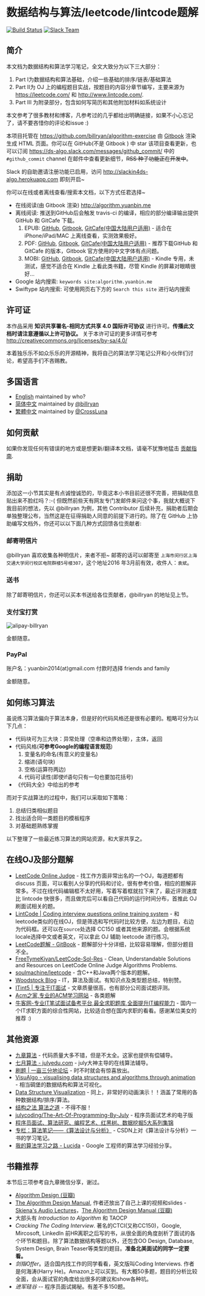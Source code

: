 # 数据结构与算法/leetcode/lintcode题解

[![Build Status](https://travis-ci.org/billryan/algorithm-exercise.svg?branch=master)](https://travis-ci.org/billryan/algorithm-exercise) [![Slack Team](https://img.shields.io/badge/Slack-ds--algo-blue.svg)](http://slackin4ds-algo.herokuapp.com)


## 简介

本文档为数据结构和算法学习笔记，全文大致分为以下三大部分：

1. Part I为数据结构和算法基础，介绍一些基础的排序/链表/基础算法
2. Part II为 OJ 上的编程题目实战，按题目的内容分章节编写，主要来源为 <https://leetcode.com/> 和 <http://www.lintcode.com/>.
3. Part III 为附录部分，包含如何写简历和其他附加材料如系统设计

本文参考了很多教材和博客，凡参考过的几乎都给出明确链接，如果不小心忘记了，请不要吝惜你的评论和issue :)

本项目托管在 <https://github.com/billryan/algorithm-exercise> 由 [Gitbook](https://www.gitbook.com/book/yuanbin/algorithm/details) 渲染生成 HTML 页面。你可以在 GitHub(不是 Gitbook ) 中 star 该项目查看更新，也可以订阅 <https://ds-algo.slack.com/messages/github_commit/> 中的 `#github_commit` channel 在邮件中查看更新细节，~~RSS 种子功能正在开发中~~。

Slack 的自助邀请注册功能已启用，访问 <http://slackin4ds-algo.herokuapp.com> 即刻开启~


你可以在线或者离线查看/搜索本文档，以下方式任君选择~

- 在线阅读(由 Gitbook 渲染) <http://algorithm.yuanbin.me>
- 离线阅读: 推送到GitHub后会触发 travis-ci 的编译，相应的部分编译输出提供 GitHub 和 GitCafe 下载。
    1. EPUB: [GitHub](https://raw.githubusercontent.com/billryan/algorithm-exercise/deploy/epub/algorithm-ebook_zh-cn.epub), [Gitbook](https://www.gitbook.com/download/epub/book/yuanbin/algorithm?lang=zh-cn), [GitCafe(中国大陆用户适用)](https://gitcafe.com/billryan/algorithm-exercise/raw/deploy/epub/algorithm-ebook_zh-cn.epub) - 适合在 iPhone/iPad/MAC 上离线查看，实测效果极好。
    2. PDF: [GitHub](https://raw.githubusercontent.com/billryan/algorithm-exercise/deploy/pdf/algorithm-ebook_zh-cn.pdf), [Gitbook](https://www.gitbook.com/download/pdf/book/yuanbin/algorithm?lang=zh-cn), [GitCafe(中国大陆用户适用)](https://gitcafe.com/billryan/algorithm-exercise/raw/deploy/pdf/algorithm-ebook_zh-cn.pdf) - 推荐下载GitHub 和 GitCafe 的版本，Gitbook 官方使用的中文字体有点问题。
    3. MOBI: [GitHub](https://raw.githubusercontent.com/billryan/algorithm-exercise/deploy/mobi/algorithm-ebook_zh-cn.mobi), [Gitbook](https://www.gitbook.com/download/mobi/book/yuanbin/algorithm?lang=zh-cn), [GitCafe(中国大陆用户适用)](https://gitcafe.com/billryan/algorithm-exercise/raw/deploy/mobi/algorithm-ebook_zh-cn.mobi) - Kindle 专用，未测试，感觉不适合在 Kindle 上看此类书籍，尽管 Kindle 的屏幕对眼睛很好...
- Google 站内搜索: `keywords site:algorithm.yuanbin.me`
- Swiftype 站内搜索: 可使用网页右下方的 `Search this site` 进行站内搜索

## 许可证

本作品采用 **知识共享署名-相同方式共享 4.0 国际许可协议**  进行许可。**传播此文档时请注意遵循以上许可协议。** 关于本许可证的更多详情可参考 <http://creativecommons.org/licenses/by-sa/4.0/>

本着独乐乐不如众乐乐的开源精神，我将自己的算法学习笔记公开和小伙伴们讨论，希望高手们不吝赐教。

## 多国语言

- [English](http://algorithm.yuanbin.me/en/index.html) maintained by who?
- [简体中文](http://algorithm.yuanbin.me/zh-cn/index.html) maintained by [@billryan](https://github.com/billryan)
- [繁體中文](http://algorithm.yuanbin.me/zh-tw/index.html) maintained by [@CrossLuna](https://github.com/CrossLuna)

## 如何贡献

如果你发现任何有错误的地方或是想更新/翻译本文档，请毫不犹豫地猛击 [贡献指南](https://github.com/billryan/algorithm-exercise/blob/master/contributing_zh-cn.md).

## 捐助

添加这一小节其实是有点诚惶诚恐的，毕竟这本小书目前还很不完善，把捐助信息贴出来不脸红吗？:-( 但既然前些天有网友专门发邮件来问这个事，我就大概说下我目前的想法，先以 @billryan 为例，其他 Contributor 后续补充，捐助者后期会单独整理公布，当然这是在征得捐助人同意的前提下进行的。除了在 GitHub 上协助编写文档外，你还可以以下面几种方式回馈各位贡献者:

### 邮寄明信片

@billryan 喜欢收集各种明信片，来者不拒~ 邮寄的话可以邮寄至 `上海市闵行区上海交通大学闵行校区电院群楼5号楼307`，这个地址2016 年3月前有效，收件人：`袁斌`。

### 送书

除了邮寄明信片，你还可以买本书送给各位贡献者，@billryan 的地址见上节。

### 支付宝打赏

![alipay-billryan](https://raw.githubusercontent.com/billryan/algorithm-exercise/master/images/alipay_billryan_qr15x15.png)

金额随意。

### PayPal

账户名：yuanbin2014(at)gmail.com 付款时选择 friends and family

金额随意。

## 如何练习算法

虽说练习算法偏向于算法本身，但是好的代码风格还是很有必要的。粗略可分为以下几点：

- 代码块可为三大块：异常处理（空串和边界处理），主体，返回
- 代码风格(**可参考Google的编程语言规范**)
    1. 变量名的命名(有意义的变量名)
    2. 缩进(语句块)
    3. 空格(运算符两边)
    4. 代码可读性(即使if语句只有一句也要加花括号)
- 《代码大全》中给出的参考

而对于实战算法的过程中，我们可以采取如下策略：

1. 总结归类相似题目
2. 找出适合同一类题目的模板程序
3. 对基础题熟练掌握

以下整理了一些最近练习算法的网站资源，和大家共享之。

## 在线OJ及部分题解

- [LeetCode Online Judge](https://leetcode.com/) - 找工作方面非常出名的一个OJ，每道题都有 discuss 页面，可以看别人分享的代码和讨论，很有参考价值，相应的题解非常多。不过在线代码编辑框不太好用，写着写着框就拉下来了，最近评测速度比 lintcode 快很多，而且做完后可以看自己代码的运行时间分布，首推此 OJ 刷面试相关的题。
- [LintCode | Coding interview questions online training system](http://www.lintcode.com) - 和leetcode类似的在线OJ，但是筛选和写代码时比较方便，左边为题目，右边为代码框。还可以在`source`处选择 CC150 或者其他来源的题。会根据系统locale选择中文或者英文，可以拿此 OJ 辅助 leetcode 进行练习。
- [LeetCode题解 - GitBook](https://www.gitbook.com/book/siddontang/leetcode-solution/details) - 题解部分十分详细，比较容易理解，但部分题目不全。
- [FreeTymeKiyan/LeetCode-Sol-Res](https://github.com/FreeTymeKiyan/LeetCode-Sol-Res) - Clean, Understandable Solutions and Resources on LeetCode Online Judge Algorithms Problems.
- [soulmachine/leetcode](https://github.com/soulmachine/leetcode) - 含C++和Java两个版本的题解。
- [Woodstock Blog](http://okckd.github.io/) - IT，算法及面试。有知识点及类型题总结，特别赞。
- [ITint5 | 专注于IT面试](http://www.itint5.com/) - 文章质量很高，也有部分公司面试题评测。
- [Acm之家,专业的ACM学习网站](http://www.acmerblog.com/) - 各类题解
- [牛客网-专业IT笔试面试备考平台,最全求职题库,全面提升IT编程能力](http://www.nowcoder.com/) - 国内一个IT求职方面的综合性网站，比较适合想在国内求职的看看。感谢某位美女的推荐 :)

## 其他资源

- [九章算法](http://www.jiuzhang.com/) - 代码质量大多不错，但是不太全。这家也提供有偿辅导。
- [七月算法 - julyedu.com](http://julyedu.com/) - july大神主导的在线算法辅导。
- [刷题 | 一亩三分地论坛](http://www.1point3acres.com/bbs/forum-84-1.html) - 时不时就会有惊喜放出。
- [VisuAlgo - visualising data structures and algorithms through animation](http://www.comp.nus.edu.sg/~stevenha/visualization/index.html) - 相当碉堡的数据结构和算法可视化。
- [Data Structure Visualization](http://www.cs.usfca.edu/~galles/visualization/Algorithms.html) - 同上，非常好的动画演示！！涵盖了常用的各种数据结构/排序/算法。
- [结构之法 算法之道](http://blog.csdn.net/v_JULY_v) - 不得不服！
- [julycoding/The-Art-Of-Programming-By-July](https://github.com/julycoding/The-Art-Of-Programming-By-July) - 程序员面试艺术的电子版
- [程序员面试、算法研究、编程艺术、红黑树、数据挖掘5大系列集锦](http://blog.csdn.net/v_july_v/article/details/6543438)
- [专栏：算法笔记——《算法设计与分析》](http://blog.csdn.net/column/details/lf-algoritnote.html) - CSDN上对《算法设计与分析》一书的学习笔记。
- [我的算法学习之路 - Lucida](http://zh.lucida.me/blog/on-learning-algorithms/) - Google 工程师的算法学习经验分享。

## 书籍推荐

本节后三项参考自九章微信分享，谢过。

- [Algorithm Design (豆瓣)](http://book.douban.com/subject/1475870/)
- [The Algorithm Design Manual](http://www.amazon.com/exec/obidos/ASIN/1848000693/thealgorithmrepo), 作者还放出了自己上课的视频和slides - [Skiena's Audio Lectures](http://www3.cs.stonybrook.edu/~algorith/video-lectures/)，[The Algorithm Design Manual (豆瓣)](http://book.douban.com/subject/3072383/)
- 大部头有 *Introduction to Algorithm* 和 TAOCP
- *Cracking The Coding Interview*. 著名的CTCI(又称CC150)，Google, Mircosoft, LinkedIn 前HR离职之后写的书，从很全面的角度剖析了面试的各个环节和题目。除了算法数据结构等题以外，还包含OO Design, Database, System Design, Brain Teaser等类型的题目。**准备北美面试的同学一定要看。**
- *剑指Offer*。适合国内找工作的同学看看，英文版叫Coding Interviews. 作者是何海涛(Harry He)。Amazon上可以买到。有大概50多题，题目的分析比较全面，会从面试官的角度给出很多的建议和show各种坑。
- *进军硅谷* -- 程序员面试揭秘。有差不多150题。
